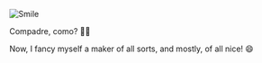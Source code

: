 ![Smile](https://i.pinimg.com/200x/c2/ba/56/c2ba5686755f1db5f1f46c72475b852f.jpg)

Compadre, como? 🤣🤣

Now,
I fancy myself a maker of all sorts, and mostly, of all nice! 😄

